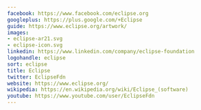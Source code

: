 ```yaml
---
facebook: https://www.facebook.com/eclipse.org
googleplus: https://plus.google.com/+Eclipse
guide: https://www.eclipse.org/artwork/
images:
- eclipse-ar21.svg
- eclipse-icon.svg
linkedin: https://www.linkedin.com/company/eclipse-foundation
logohandle: eclipse
sort: eclipse
title: Eclipse
twitter: EclipseFdn
website: https://www.eclipse.org/
wikipedia: https://en.wikipedia.org/wiki/Eclipse_(software)
youtube: https://www.youtube.com/user/EclipseFdn
---
```

